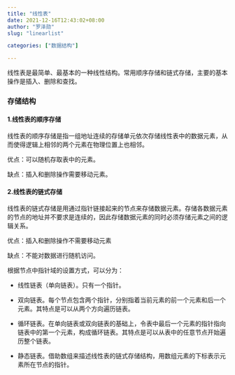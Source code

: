 ```yaml
---
title: "线性表"
date: 2021-12-16T12:43:02+08:00
author: "罗泽勋"
slug: "linearlist"

categories: ["数据结构"]

---
```


线性表是最简单、最基本的一种线性结构。常用顺序存储和链式存储，主要的基本操作是插入、删除和查找。

### 存储结构

#### 1.线性表的顺序存储

线性表的顺序存储是指一组地址连续的存储单元依次存储线性表中的数据元素，从而使得逻辑上相邻的两个元素在物理位置上也相邻。

优点：可以随机存取表中的元素。  

缺点：插入和删除操作需要移动元素。

#### 2.线性表的链式存储

线性表的链式存储是用通过指针链接起来的节点来存储数据元素。存储各数据元素的节点的地址并不要求是连续的，因此存储数据元素的同时必须存储元素之间的逻辑关系。

优点：插入和删除操作不需要移动元素

缺点：不能对数据进行随机访问。

根据节点中指针域的设置方式，可以分为：

* 线性链表（单向链表）。只有一个指针。

* 双向链表。每个节点包含两个指针，分别指着当前元素的前一个元素和后一个元素。其特点是可以从两个方向遍历链表。

* 循环链表。在单向链表或双向链表的基础上，令表中最后一个元素的指针指向链表中的第一个元素，构成循环链表。其特点是可以从表中的任意节点开始遍历整个链表。

* 静态链表。借助数组来描述线性表的链式存储结构，用数组元素的下标表示元素所在节点的指针。